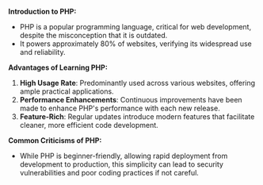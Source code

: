 **Introduction to PHP:**
- PHP is a popular programming language, critical for web development, despite the misconception that it is outdated.
- It powers approximately 80% of websites, verifying its widespread use and reliability.

**Advantages of Learning PHP:**
1. **High Usage Rate**: Predominantly used across various websites, offering ample practical applications.
2. **Performance Enhancements**: Continuous improvements have been made to enhance PHP's performance with each new release.
3. **Feature-Rich**: Regular updates introduce modern features that facilitate cleaner, more efficient code development.

**Common Criticisms of PHP:**
- While PHP is beginner-friendly, allowing rapid deployment from development to production, this simplicity can lead to security vulnerabilities and poor coding practices if not careful.